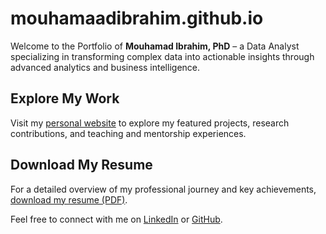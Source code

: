 # mouhamaadibrahim.github.io

Welcome to the Portfolio of **Mouhamad Ibrahim, PhD** – a Data Analyst specializing in transforming complex data into actionable insights through advanced analytics and business intelligence.

## Explore My Work
Visit my [personal website](https://mouhamaadibrahim.github.io) to explore my featured projects, research contributions, and teaching and mentorship experiences.

## Download My Resume
For a detailed overview of my professional journey and key achievements, [download my resume (PDF)](https://github.com/mouhamaadibrahim/mouhamaadibrahim.github.io/blob/main/Upload%20files/Mouhamad_Ibrahim_Data_Analyst_Resume.pdf).

Feel free to connect with me on [LinkedIn](https://www.linkedin.com/in/mouhamaadibrahim) or [GitHub](https://github.com/mouhamaadibrahim).

